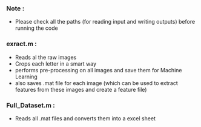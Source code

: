 ### Note : 
- Please check all the paths (for reading input and writing outputs) before running the code

### exract.m :

- Reads al the raw images
- Crops each letter in a smart way
- performs pre-processing on all images and save them for Machine Learning
- also saves .mat file for each image (which can be used to extract features from these images and create a feature file)

### Full_Dataset.m :

- Reads all .mat files and converts them into a excel sheet 
